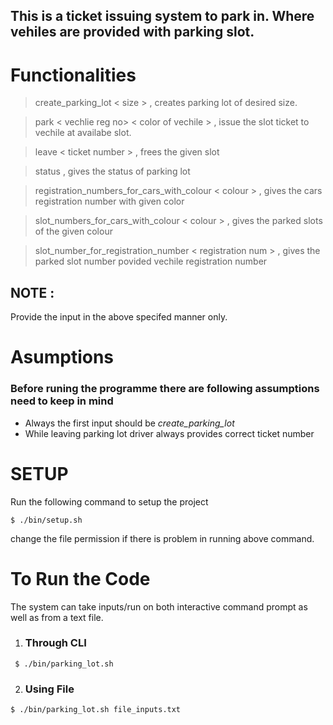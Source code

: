 
## This is a ticket issuing system to park in. Where vehiles are provided with parking slot.


# **Functionalities**
> create_parking_lot < size > , creates parking lot of desired size.

> park < vechlie reg no> < color of vechile > , issue the slot ticket to vechile at availabe slot.

> leave < ticket number > , frees the given slot

>status , gives the status of parking lot

>registration_numbers_for_cars_with_colour < colour > , gives the cars registration  number with given color

> slot_numbers_for_cars_with_colour < colour > , gives the parked slots of the given colour 

> slot_number_for_registration_number < registration num > , gives the parked slot number povided vechile registration number

## NOTE :
Provide the input in the above specifed manner only.

# **Asumptions**

### Before runing the programme there are following assumptions need to keep in mind
* Always the first input should be *create_parking_lot* 
* While leaving parking lot driver always provides correct ticket number

# **SETUP**
Run the following command to setup the project
```
$ ./bin/setup.sh
```
change the file permission if there is problem in running above command.

#  **To Run the Code**
The system can take inputs/run on both interactive command prompt as well as from a text file.

1. ### **Through CLI**
```
 $ ./bin/parking_lot.sh 
```
2. ### **Using File**
```
$ ./bin/parking_lot.sh file_inputs.txt 
```

